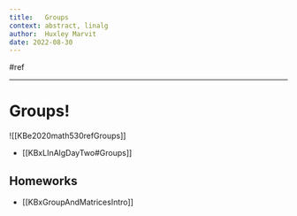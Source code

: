 ```yaml
---
title:   Groups
context: abstract, linalg
author:  Huxley Marvit
date: 2022-08-30
---
```


#ref

***

# Groups!

![[KBe2020math530refGroups]] 
- [[KBxLInAlgDayTwo#Groups]]


## Homeworks
- [[KBxGroupAndMatricesIntro]]
